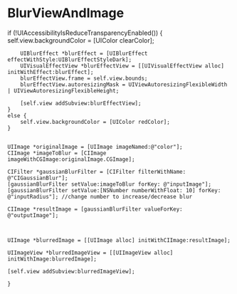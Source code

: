 # BlurViewAndImage


  
  if (!UIAccessibilityIsReduceTransparencyEnabled()) {
        self.view.backgroundColor = [UIColor clearColor];
        
        UIBlurEffect *blurEffect = [UIBlurEffect effectWithStyle:UIBlurEffectStyleDark];
        UIVisualEffectView *blurEffectView = [[UIVisualEffectView alloc] initWithEffect:blurEffect];
        blurEffectView.frame = self.view.bounds;
        blurEffectView.autoresizingMask = UIViewAutoresizingFlexibleWidth | UIViewAutoresizingFlexibleHeight;
        
        [self.view addSubview:blurEffectView];
    }
    else {
        self.view.backgroundColor = [UIColor redColor];
    }
    
   
    UIImage *originalImage = [UIImage imageNamed:@"color"];
    CIImage *imageToBlur = [CIImage imageWithCGImage:originalImage.CGImage];
    
    CIFilter *gaussianBlurFilter = [CIFilter filterWithName: @"CIGaussianBlur"];
    [gaussianBlurFilter setValue:imageToBlur forKey: @"inputImage"];
    [gaussianBlurFilter setValue:[NSNumber numberWithFloat: 10] forKey: @"inputRadius"]; //change number to increase/decrease blur
    
    CIImage *resultImage = [gaussianBlurFilter valueForKey: @"outputImage"];
    
    
    
    UIImage *blurredImage = [[UIImage alloc] initWithCIImage:resultImage];
    
    UIImageView *blurredImageView = [[UIImageView alloc] initWithImage:blurredImage];
    
    [self.view addSubview:blurredImageView];
    
    }
